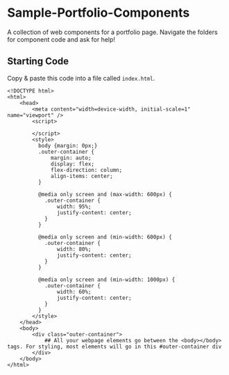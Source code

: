 # Sample-Portfolio-Components
A collection of web components for a portfolio page. Navigate the folders for component code and ask for help!

## Starting Code
Copy & paste this code into a file called `index.html`.
```
<!DOCTYPE html>
<html>
    <head>
        <meta content="width=device-width, initial-scale=1" name="viewport" />
        <script>

        </script>
        <style>
          body {margin: 0px;}
          .outer-container {
              margin: auto;
              display: flex;
              flex-direction: column;
              align-items: center;
          } 

          @media only screen and (max-width: 600px) {
            .outer-container {
                width: 95%;
                justify-content: center;
            }
          }

          @media only screen and (min-width: 600px) {
            .outer-container {
                width: 80%;
                justify-content: center;
            }
          }

          @media only screen and (min-width: 1000px) {
            .outer-container {
                width: 60%;
                justify-content: center;
            }
          }
        </style>
    </head>
    <body>
        <div class="outer-container">
            ## All your webpage elements go between the <body></body> tags. For styling, most elements will go in this #outer-container div
        </div>
    </body>
</html>
```
